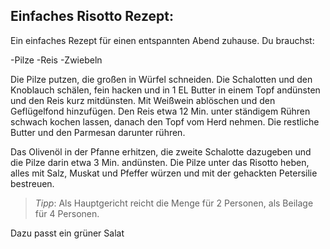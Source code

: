 ## Einfaches Risotto Rezept:

Ein einfaches Rezept für einen entspannten Abend zuhause. Du brauchst:

-Pilze
-Reis
-Zwiebeln

Die Pilze putzen, die großen in Würfel schneiden. Die Schalotten und den Knoblauch schälen, fein hacken und in 1 EL Butter in einem Topf andünsten und den Reis kurz mitdünsten. Mit Weißwein ablöschen und den Geflügelfond hinzufügen. Den Reis etwa 12 Min. unter ständigem Rühren schwach kochen lassen, danach den Topf vom Herd nehmen. Die restliche Butter und den Parmesan darunter rühren.

Das Olivenöl in der Pfanne erhitzen, die zweite Schalotte dazugeben und die Pilze darin etwa 3 Min. andünsten. Die Pilze unter das Risotto heben, alles mit Salz, Muskat und Pfeffer würzen und mit der gehackten Petersilie bestreuen.

> *Tipp*: Als Hauptgericht reicht die Menge für 2 Personen, als Beilage für 4 Personen.

Dazu passt ein grüner Salat